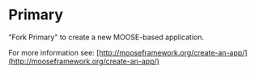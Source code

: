 Primary
=====

"Fork Primary" to create a new MOOSE-based application.

For more information see: [http://mooseframework.org/create-an-app/](http://mooseframework.org/create-an-app/)
